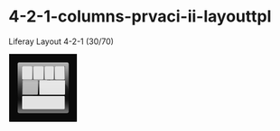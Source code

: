 # 4-2-1-columns-prvaci-ii-layouttpl

Liferay Layout 4-2-1 (30/70)

![4-2-1-columns-prvaci-ii-layouttpl](src/main/webapp/4-2-1-columns-prvaci-ii-layouttpl.png?raw=true)